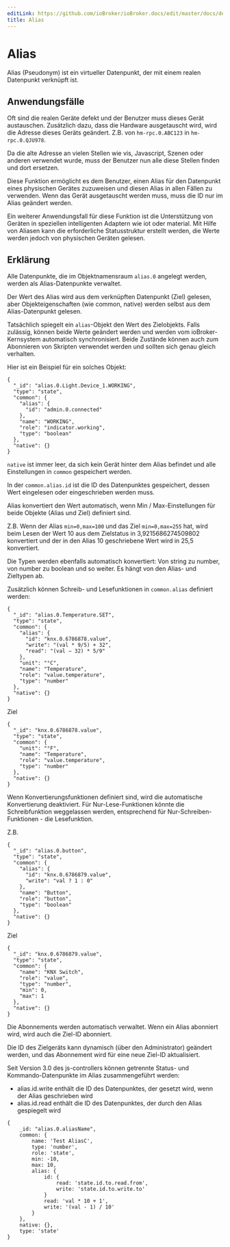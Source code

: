 ```yaml
---
editLink: https://github.com/ioBroker/ioBroker.docs/edit/master/docs/de/basics/alias.md
title: Alias
---
```

# Alias
Alias (Pseudonym) ist ein virtueller Datenpunkt, der mit einem realen Datenpunkt verknüpft ist.

## Anwendungsfälle
Oft sind die realen Geräte defekt und der Benutzer muss dieses Gerät austauschen.
Zusätzlich dazu, dass die Hardware ausgetauscht wird, wird die Adresse dieses Geräts geändert. Z.B. von `hm-rpc.0.ABC123` in `hm-rpc.0.QJU978`.

Da die alte Adresse an vielen Stellen wie vis, Javascript, Szenen oder anderen verwendet wurde, muss der Benutzer nun alle diese Stellen finden und dort ersetzen.

Diese Funktion ermöglicht es dem Benutzer, einen Alias für den Datenpunkt eines physischen Gerätes zuzuweisen und diesen Alias in allen Fällen zu verwenden.
Wenn das Gerät ausgetauscht werden muss, muss die ID nur im Alias geändert werden.

Ein weiterer Anwendungsfall für diese Funktion ist die Unterstützung von Geräten in speziellen intelligenten Adaptern wie iot oder material.
Mit Hilfe von Aliasen kann die erforderliche Statusstruktur erstellt werden, die Werte werden jedoch von physischen Geräten gelesen.

## Erklärung
Alle Datenpunkte, die im Objektnamensraum `alias.0` angelegt werden, werden als Alias-Datenpunkte verwaltet.

Der Wert des Alias wird aus dem verknüpften Datenpunkt (Ziel) gelesen, aber Objekteigenschaften (wie common, native) werden selbst aus dem Alias-Datenpunkt gelesen.

Tatsächlich spiegelt ein `alias`-Objekt den Wert des Zielobjekts.
Falls zulässig, können beide Werte geändert werden und werden vom ioBroker-Kernsystem automatisch synchronisiert.
Beide Zustände können auch zum Abonnieren von Skripten verwendet werden und sollten sich genau gleich verhalten.

Hier ist ein Beispiel für ein solches Objekt:

```
{
  "_id": "alias.0.Light.Device_1.WORKING",
  "type": "state",
  "common": {
    "alias": {
      "id": "admin.0.connected"
    },
    "name": "WORKING",
    "role": "indicator.working",
    "type": "boolean"
  },
  "native": {}
}
```

`native` ist immer leer, da sich kein Gerät hinter dem Alias befindet und alle Einstellungen in `common` gespeichert werden.

In der `common.alias.id` ist die ID des Datenpunktes gespeichert, dessen Wert eingelesen oder eingeschrieben werden muss.

Alias konvertiert den Wert automatisch, wenn Min / Max-Einstellungen für beide Objekte (Alias und Ziel) definiert sind.

Z.B. Wenn der Alias `min=0,max=100` und das Ziel `min=0,max=255` hat, wird beim Lesen der Wert 10 aus dem Zielstatus in 3,9215686274509802 konvertiert und der in den Alias 10 geschriebene Wert wird in 25,5 konvertiert.

Die Typen werden ebenfalls automatisch konvertiert: Von string zu number, von number zu boolean und so weiter. Es hängt von den Alias- und Zieltypen ab.

Zusätzlich können Schreib- und Lesefunktionen in `common.alias` definiert werden:

```
{
  "_id": "alias.0.Temperature.SET",
  "type": "state",
  "common": {
    "alias": {
      "id": "knx.0.6786878.value",
      "write": "(val * 9/5) + 32",
      "read": "(val − 32) * 5/9"
    },
    "unit": "°C",
    "name": "Temperature",
    "role": "value.temperature",
    "type": "number"
  },
  "native": {}
}
```

Ziel

```
{
  "_id": "knx.0.6786878.value",
  "type": "state",
  "common": {
    "unit": "°F",
    "name": "Temperature",
    "role": "value.temperature",
    "type": "number"
  },
  "native": {}
}
```

Wenn Konvertierungsfunktionen definiert sind, wird die automatische Konvertierung deaktiviert. Für Nur-Lese-Funktionen könnte die Schreibfunktion weggelassen werden, entsprechend für Nur-Schreiben-Funktionen - die Lesefunktion.

Z.B.

```
{
  "_id": "alias.0.button",
  "type": "state",
  "common": {
    "alias": {
      "id": "knx.0.6786879.value",
      "write": "val ? 1 : 0"
    },
    "name": "Button",
    "role": "button",
    "type": "boolean"
  },
  "native": {}
}
```

Ziel

```
{
  "_id": "knx.0.6786879.value",
  "type": "state",
  "common": {
    "name": "KNX Switch",
    "role": "value",
    "type": "number",
    "min": 0,
    "max": 1
  },
  "native": {}
}
```

Die Abonnements werden automatisch verwaltet. Wenn ein Alias abonniert wird, wird auch die Ziel-ID abonniert.

Die ID des Zielgeräts kann dynamisch (über den Administrator) geändert werden, und das Abonnement wird für eine neue Ziel-ID aktualisiert.

Seit Version 3.0 des js-controllers können getrennte Status- und Kommando-Datenpunkte im Alias zusammengeführt werden:
* alias.id.write enthält die ID des Datenpunktes, der gesetzt wird, wenn der Alias geschrieben wird
* alias.id.read enthält die ID des Datenpunktes, der durch den Alias gespiegelt wird
```
{
    _id: "alias.0.aliasName",
    common: {
        name: 'Test AliasC',
        type: 'number',
        role: 'state',
        min: -10,
        max: 10,
        alias: {
            id: {
                read: 'state.id.to.read.from',
                write: 'state.id.to.write.to'
            }
            read: 'val * 10 + 1',
            write: '(val - 1) / 10'
        }
    },
    native: {},
    type: 'state'
}
```

